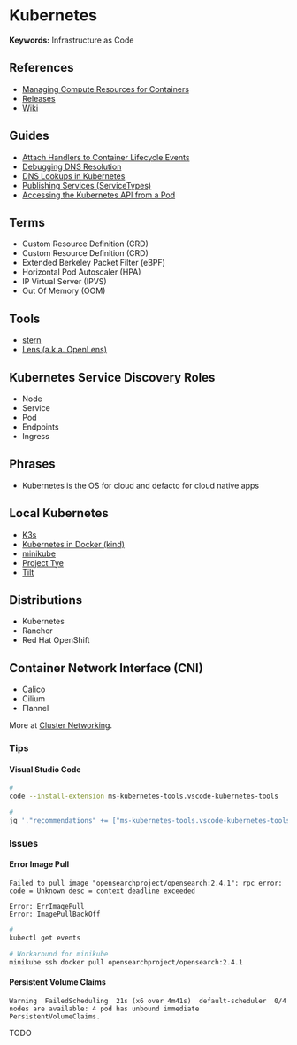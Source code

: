 # Kubernetes

<!--
https://github.com/walidshaari/Certified-Kubernetes-Security-Specialist

https://linkedin.com/learning/paths/become-a-docker-administrator

https://linkedin.com/learning/kubernetes-microservices/tracing-issues-with-jaeger
https://linkedin.com/learning/learning-kubernetes/what-is-kubernetes

https://www.youtube.com/watch?v=QyG0WSCszYg
https://www.youtube.com/watch?v=lMb6wzy0PPA
https://www.youtube.com/watch?v=sGZx3OjMPQI
https://www.youtube.com/watch?v=zkDmJRlDqbw

Version 1.9.x
Version 1.21.0

datastore
dataeng

./.k8s
-->

**Keywords:** Infrastructure as Code

## References

- [Managing Compute Resources for Containers](https://kubernetes.io/docs/concepts/configuration/manage-compute-resources-container/)
- [Releases](https://kubernetes.io/releases/)
- [Wiki](https://en.wikipedia.org/wiki/Kubernetes)

## Guides

- [Attach Handlers to Container Lifecycle Events](https://kubernetes.io/docs/tasks/configure-pod-container/attach-handler-lifecycle-event/)
- [Debugging DNS Resolution](https://kubernetes.io/docs/tasks/administer-cluster/dns-debugging-resolution/)
- [DNS Lookups in Kubernetes](https://mrkaran.dev/posts/ndots-kubernetes/)
- [Publishing Services (ServiceTypes)](https://kubernetes.io/docs/concepts/services-networking/service/#publishing-services-service-types)
- [Accessing the Kubernetes API from a Pod](https://kubernetes.io/docs/tasks/run-application/access-api-from-pod/)

## Terms

- Custom Resource Definition (CRD)
- Custom Resource Definition (CRD)
- Extended Berkeley Packet Filter (eBPF)
- Horizontal Pod Autoscaler (HPA)
- IP Virtual Server (IPVS)
- Out Of Memory (OOM)

## Tools

- [stern](/stern.md)
- [Lens (a.k.a. OpenLens)](/lens/README.md)

## Kubernetes Service Discovery Roles

- Node
- Service
- Pod
- Endpoints
- Ingress

## Phrases

- Kubernetes is the OS for cloud and defacto for cloud native apps

<!--
## Kubernetes Special Interest Groups (SIGs)
 -->

## Local Kubernetes

- [K3s](/k3s.md)
- [Kubernetes in Docker (kind)](/kind.md)
- [minikube](/minikube.md)
- [Project Tye](https://github.com/dotnet/tye)
- [Tilt](/tilt/README.md)

<!--
Skaffold
Podman
Linux Container Daemon (LXD)
Buildah
Kaniko
-->

## Distributions

- Kubernetes
- Rancher
- Red Hat OpenShift

## Container Network Interface (CNI)

- Calico
- Cilium
- Flannel

More at [Cluster Networking](https://kubernetes.io/docs/concepts/cluster-administration/networking).

### Tips

#### Visual Studio Code

```sh
#
code --install-extension ms-kubernetes-tools.vscode-kubernetes-tools

#
jq '."recommendations" += ["ms-kubernetes-tools.vscode-kubernetes-tools"]' "$PWD"/.vscode/extensions.json | sponge "$PWD"/.vscode/extensions.json
```

<!-- ####

```sh
export KUBERNETES_IP='<kubernetes-ip>'
export K8S_DOMAIN="${KUBERNETES_IP}.nip.io"

export K8S_DOMAIN='k8s.orb.local'
``` -->

### Issues

#### Error Image Pull

```log
Failed to pull image "opensearchproject/opensearch:2.4.1": rpc error: code = Unknown desc = context deadline exceeded
```

```log
Error: ErrImagePull
Error: ImagePullBackOff
```

```sh
#
kubectl get events

# Workaround for minikube
minikube ssh docker pull opensearchproject/opensearch:2.4.1
```

#### Persistent Volume Claims

```log
Warning  FailedScheduling  21s (x6 over 4m41s)  default-scheduler  0/4 nodes are available: 4 pod has unbound immediate PersistentVolumeClaims.
```

TODO
